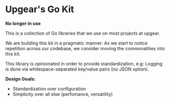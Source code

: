 # Upgear's Go Kit

**No longer in use**

This is a collection of Go libraries that we use on most projects at upgear.

We are building this kit in a pragmatic manner: As we start to notice repetition across our codebase, we consider moving the commonalities into this kit.

This library is opinionated in order to provide standardization, e.g: Logging is done via whitespace-separated key/value pairs (no JSON option).

**Design Goals:**

- Standardization over configuration
- Simplicity over all else (perfomance, versatility)

